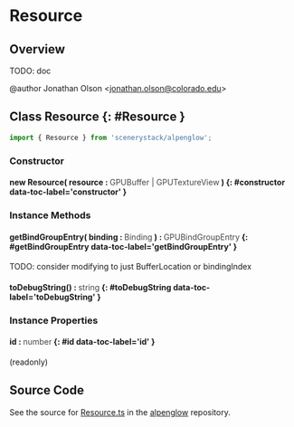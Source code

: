 # Resource

## Overview

TODO: doc

@author Jonathan Olson &lt;jonathan.olson@colorado.edu&gt;

## Class Resource {: #Resource }


```js
import { Resource } from 'scenerystack/alpenglow';
```
### Constructor

#### new Resource( resource : <span style="font-weight: 400; opacity: 80%;">GPUBuffer | GPUTextureView</span> ) {: #constructor data-toc-label='constructor' }

### Instance Methods

#### getBindGroupEntry( binding : <span style="font-weight: 400; opacity: 80%;">Binding</span> ) : <span style="font-weight: 400; opacity: 80%;">GPUBindGroupEntry</span> {: #getBindGroupEntry data-toc-label='getBindGroupEntry' }

TODO: consider modifying to just BufferLocation or bindingIndex

#### toDebugString() : <span style="font-weight: 400; opacity: 80%;">string</span> {: #toDebugString data-toc-label='toDebugString' }

### Instance Properties

#### id : <span style="font-weight: 400; opacity: 80%;">number</span> {: #id data-toc-label='id' }

(readonly)



## Source Code

See the source for [Resource.ts](https://github.com/phetsims/alpenglow/blob/main/js/webgpu/compute/Resource.ts) in the [alpenglow](https://github.com/phetsims/alpenglow) repository.

